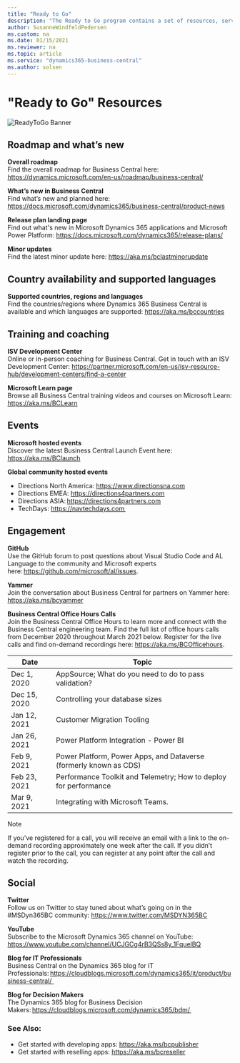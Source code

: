 ```yaml
---
title: "Ready to Go"
description: "The Ready to Go program contains a set of resources, services and tools to support Microsoft Dynamics 365 Business Central."
author: SusanneWindfeldPedersen
ms.custom: na
ms.date: 01/15/2021
ms.reviewer: na
ms.topic: article
ms.service: "dynamics365-business-central"
ms.author: solsen
---
```


# "Ready to Go" Resources

![ReadyToGo Banner](../media/readytogo-banner.png)

## Roadmap and what’s new 

**Overall roadmap**  
Find the overall roadmap for Business Central here: https://dynamics.microsoft.com/en-us/roadmap/business-central/ 

**What’s new in Business Central**  
Find what’s new and planned here: https://docs.microsoft.com/dynamics365/business-central/product-news 

**Release plan landing page**  
Find out what's new in Microsoft Dynamics 365 applications and Microsoft Power Platform: https://docs.microsoft.com/dynamics365/release-plans/ 

**Minor updates**  
Find the latest minor update here: https://aka.ms/bclastminorupdate 


## Country availability and supported languages 
**Supported countries, regions and languages**  
Find the countries/regions where Dynamics 365 Business Central is available and which languages are supported: https://aka.ms/bccountries

## Training and coaching 
**ISV Development Center**  
Online or in-person coaching for Business Central. Get in touch with an ISV Development Center: https://partner.microsoft.com/en-us/isv-resource-hub/development-centers/find-a-center  

**Microsoft Learn page**  
Browse all Business Central training videos and courses on Microsoft Learn: https://aka.ms/BCLearn 

## Events

**Microsoft hosted events**  
Discover the latest Business Central Launch Event here: https://aka.ms/BClaunch   

**Global community hosted events**  
- Directions North America: https://www.directionsna.com
- Directions EMEA: https://directions4partners.com
- Directions ASIA: https://directions4partners.com
- TechDays: https://navtechdays.com  

## Engagement

**GitHub**  
Use the GitHub forum to post questions about Visual Studio Code and AL Language to the community and Microsoft experts here: https://github.com/microsoft/al/issues. 

**Yammer**  
Join the conversation about Business Central for partners on Yammer here: https://aka.ms/bcyammer  

**Business Central Office Hours Calls**  
Join the Business Central Office Hours to learn more and connect with the Business Central engineering team. Find the full list of office hours calls from December 2020 throughout March 2021 below. Register for the live calls and find on-demand recordings here: https://aka.ms/BCOfficehours.

| Date      | Topic |
|--------------|--------------|
|Dec 1, 2020 | AppSource; What do you need to do to pass validation?  |
Dec 15, 2020 | Controlling your database sizes |
|Jan 12, 2021 | Customer Migration Tooling |
Jan 26, 2021 | Power Platform Integration - Power BI |
Feb 9, 2021 | Power Platform, Power Apps, and Dataverse (formerly known as CDS) |
Feb 23, 2021 | Performance Toolkit and Telemetry; How to deploy for performance |
Mar 9, 2021 | Integrating with Microsoft Teams.
 
 > [!NOTE]
  > If you’ve registered for a call, you will receive an email with a link to the on-demand recording approximately one week after the call. If you didn’t register prior to the call, you can register at any point after the call and watch the recording. 

## Social

**Twitter**  
Follow us on Twitter to stay tuned about what’s going on in the #MSDyn365BC community: https://www.twitter.com/MSDYN365BC 

**YouTube**  
Subscribe to the Microsoft Dynamics 365 channel on YouTube: https://www.youtube.com/channel/UCJGCg4rB3QSs8y_1FquelBQ  

**Blog for IT Professionals**  
Business Central on the Dynamics 365 blog for IT Professionals: https://cloudblogs.microsoft.com/dynamics365/it/product/business-central/   
 
**Blog for Decision Makers**  
The Dynamics 365 blog for Business Decision Makers: https://cloudblogs.microsoft.com/dynamics365/bdm/  

### See Also:  
- Get started with developing apps: https://aka.ms/bcpublisher
- Get started with reselling apps: https://aka.ms/bcreseller  